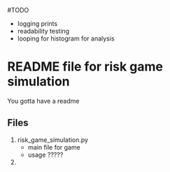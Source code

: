 #TODO
* logging prints
* readability testing
* looping for histogram for analysis


# README file for risk game simulation
You gotta have a readme

## Files
1. risk_game_simulation.py
    * main file for game
    * usage ?????
2. 
